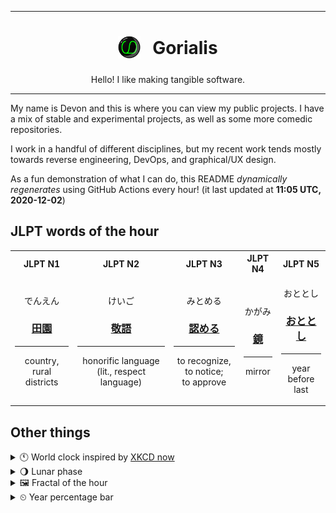 ***

<h1 align="center">
<sub>
    <img src="readme/resources/avatar.png" height="36">
</sub>
&nbsp;
Gorialis
</h1>
<p align="center">
Hello! I like making tangible software.
</p>

***

My name is Devon and this is where you can view my public projects. I have a mix of stable and experimental projects, as well as some more comedic repositories.

I work in a handful of different disciplines, but my recent work tends mostly towards reverse engineering, DevOps, and graphical/UX design.

As a fun demonstration of what I can do, this README *dynamically regenerates* using GitHub Actions every hour! (it last updated at **11:05 UTC, 2020-12-02**)

<h2>JLPT words of the hour</h2>
<table>
    <tr>
        <th>JLPT N1</th>
        <th>JLPT N2</th>
        <th>JLPT N3</th>
        <th>JLPT N4</th>
        <th>JLPT N5</th>
    </tr>
    <tr>
        <td>
            <p align="center">でんえん</p>
            <h3 align="center"><b><a href="https://jisho.org/search/%E7%94%B0%E5%9C%92">田園</a></b></h3>
            <hr>
            <p align="center">country,<wbr> rural districts</p>
        </td>
        <td>
            <p align="center">けいご</p>
            <h3 align="center"><b><a href="https://jisho.org/search/%E6%95%AC%E8%AA%9E">敬語</a></b></h3>
            <hr>
            <p align="center">honorific language (lit.,<wbr> respect language)</p>
        </td>
        <td>
            <p align="center">みとめる</p>
            <h3 align="center"><b><a href="https://jisho.org/search/%E8%AA%8D%E3%82%81%E3%82%8B">認める</a></b></h3>
            <hr>
            <p align="center">to recognize,<wbr> to notice;<br> to approve</p>
        </td>
        <td>
            <p align="center">かがみ</p>
            <h3 align="center"><b><a href="https://jisho.org/search/%E9%8F%A1">鏡</a></b></h3>
            <hr>
            <p align="center">mirror</p>
        </td>
        <td>
            <p align="center">おととし</p>
            <h3 align="center"><b><a href="https://jisho.org/search/%E3%81%8A%E3%81%A8%E3%81%A8%E3%81%97">おととし</a></b></h3>
            <hr>
            <p align="center">year before last</p>
        </td>
    </tr>
</table>

<h2>Other things</h2>
<details>
<summary>🕚  World clock inspired by <a href="https://xkcd.com/now">XKCD now</a></summary>

> <img src="generated/now.png" width="512">

</details>
<details>
<summary>🌖 Lunar phase</summary>

The moon is approximately 60.67% through its phase (Waning Gibbous).

</details>
<details>
<summary>&#x1f5bc; Fractal of the hour</summary>

> <img src="generated/fractal.png" width="512">

</details>
<details>
<summary>&#x23f2; Year percentage bar</summary>
<pre><code>2020 [██████████████████▁▁] 91.93%</code></pre>
</details>
